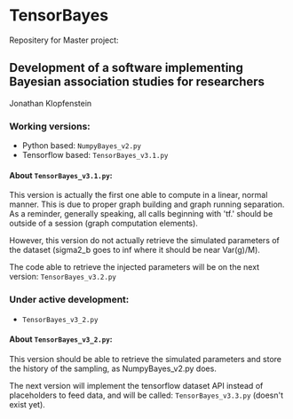 # TensorBayes
Repositery for Master project:

## Development of a software implementing Bayesian association studies for researchers    
Jonathan Klopfenstein

### Working versions:

- Python based: `NumpyBayes_v2.py`
- Tensorflow based: `TensorBayes_v3.1.py`

#### About `TensorBayes_v3.1.py`:    
This version is actually the first one able to compute in a linear, normal manner.
This is due to proper graph building and graph running separation. As a reminder,
generally speaking, all calls beginning with 'tf.' should be outside of a session (graph computation elements).

However, this version do not actually retrieve the simulated parameters of 
the dataset (sigma2_b goes to inf where it should be near Var(g)/M).

The code able to retrieve the injected parameters will be on the next version: `TensorBayes_v3.2.py`


### Under active development:

- `TensorBayes_v3_2.py`
  
#### About `TensorBayes_v3_2.py`:    
This version should be able to retrieve the simulated parameters and
store the history of the sampling, as NumpyBayes_v2.py does. 

The next version will implement the tensorflow dataset API instead of
placeholders to feed data, and will be called: `TensorBayes_v3.3.py` (doesn't exist yet).



